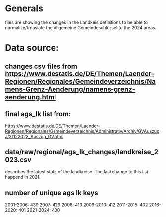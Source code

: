 # Generals
files are showing the changes in the Landkeis definitions to be able to normalize/trnaslate the Allgemeine Gemeindeschlüssel to the 
2024 areas.

# Data source:
## changes csv files from https://www.destatis.de/DE/Themen/Laender-Regionen/Regionales/Gemeindeverzeichnis/Namens-Grenz-Aenderung/namens-grenz-aenderung.html

## final ags_lk list from: 
https://www.destatis.de/DE/Themen/Laender-Regionen/Regionales/Gemeindeverzeichnis/Administrativ/Archiv/GVAuszugJ/31122023_Auszug_GV.html



## data/raw/regional/ags_lk_changes/landkreise_2023.csv
describes the latest state of the landkreise. The last change to this list happend in 2021.


## number of unique ags lk keys
2001-2006: 439
2007: 429
2008: 413
2009-2010: 412
2011-2015: 402
2016-2020: 401
2021-2024: 400